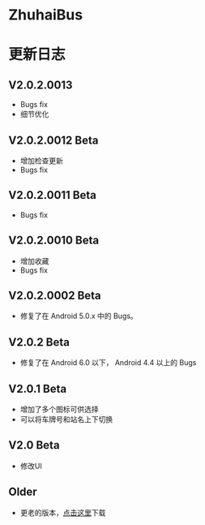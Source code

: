 # ZhuhaiBus

# 更新日志

## V2.0.2.0013

- Bugs fix
- 细节优化

## V2.0.2.0012 Beta

- 增加检查更新
- Bugs fix

## V2.0.2.0011 Beta

- Bugs fix

## V2.0.2.0010 Beta

- 增加收藏
- Bugs fix

## V2.0.2.0002 Beta

- 修复了在 Android 5.0.x 中的 Bugs。

## V2.0.2 Beta

- 修复了在 Android 6.0 以下， Android 4.4 以上的 Bugs

## V2.0.1 Beta

- 增加了多个图标可供选择
- 可以将车牌号和站名上下切换

## V2.0 Beta

- 修改UI

## Older

- 更老的版本，[点击这里](https://lab.yhtng.com/ZhuhaiBus/zhuhaibus-debug-0.9.1.apk)下载
